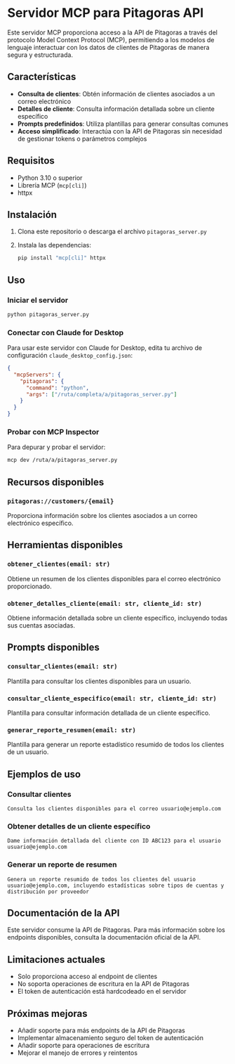 # Servidor MCP para Pitagoras API

Este servidor MCP proporciona acceso a la API de Pitagoras a través del protocolo Model Context Protocol (MCP), permitiendo a los modelos de lenguaje interactuar con los datos de clientes de Pitagoras de manera segura y estructurada.

## Características

- **Consulta de clientes**: Obtén información de clientes asociados a un correo electrónico
- **Detalles de cliente**: Consulta información detallada sobre un cliente específico
- **Prompts predefinidos**: Utiliza plantillas para generar consultas comunes
- **Acceso simplificado**: Interactúa con la API de Pitagoras sin necesidad de gestionar tokens o parámetros complejos

## Requisitos

- Python 3.10 o superior
- Librería MCP (`mcp[cli]`)
- httpx

## Instalación

1. Clona este repositorio o descarga el archivo `pitagoras_server.py`

2. Instala las dependencias:
   ```bash
   pip install "mcp[cli]" httpx
   ```

## Uso

### Iniciar el servidor

```bash
python pitagoras_server.py
```

### Conectar con Claude for Desktop

Para usar este servidor con Claude for Desktop, edita tu archivo de configuración `claude_desktop_config.json`:

```json
{
  "mcpServers": {
    "pitagoras": {
      "command": "python",
      "args": ["/ruta/completa/a/pitagoras_server.py"]
    }
  }
}
```

### Probar con MCP Inspector

Para depurar y probar el servidor:

```bash
mcp dev /ruta/a/pitagoras_server.py
```

## Recursos disponibles

### `pitagoras://customers/{email}`

Proporciona información sobre los clientes asociados a un correo electrónico específico.

## Herramientas disponibles

### `obtener_clientes(email: str)`

Obtiene un resumen de los clientes disponibles para el correo electrónico proporcionado.

### `obtener_detalles_cliente(email: str, cliente_id: str)`

Obtiene información detallada sobre un cliente específico, incluyendo todas sus cuentas asociadas.

## Prompts disponibles

### `consultar_clientes(email: str)`

Plantilla para consultar los clientes disponibles para un usuario.

### `consultar_cliente_especifico(email: str, cliente_id: str)`

Plantilla para consultar información detallada de un cliente específico.

### `generar_reporte_resumen(email: str)`

Plantilla para generar un reporte estadístico resumido de todos los clientes de un usuario.

## Ejemplos de uso

### Consultar clientes

```
Consulta los clientes disponibles para el correo usuario@ejemplo.com
```

### Obtener detalles de un cliente específico

```
Dame información detallada del cliente con ID ABC123 para el usuario usuario@ejemplo.com
```

### Generar un reporte de resumen

```
Genera un reporte resumido de todos los clientes del usuario usuario@ejemplo.com, incluyendo estadísticas sobre tipos de cuentas y distribución por proveedor
```

## Documentación de la API

Este servidor consume la API de Pitagoras. Para más información sobre los endpoints disponibles, consulta la documentación oficial de la API.

## Limitaciones actuales

- Solo proporciona acceso al endpoint de clientes
- No soporta operaciones de escritura en la API de Pitagoras
- El token de autenticación está hardcodeado en el servidor

## Próximas mejoras

- Añadir soporte para más endpoints de la API de Pitagoras
- Implementar almacenamiento seguro del token de autenticación
- Añadir soporte para operaciones de escritura
- Mejorar el manejo de errores y reintentos